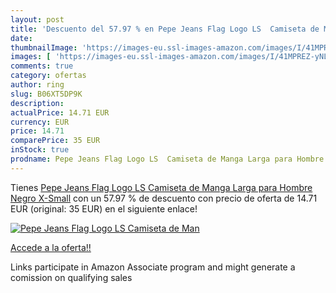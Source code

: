 ```yaml
---
layout: post
title: 'Descuento del 57.97 % en Pepe Jeans Flag Logo LS  Camiseta de Man'
date: 
thumbnailImage: 'https://images-eu.ssl-images-amazon.com/images/I/41MPREZ-yNL._SL200_.jpg'
images: [ 'https://images-eu.ssl-images-amazon.com/images/I/41MPREZ-yNL._SL200_.jpg' ]
comments: true
category: ofertas
author: ring
slug: B06XT5DP9K
description:
actualPrice: 14.71 EUR
currency: EUR
price: 14.71
comparePrice: 35 EUR
inStock: true
prodname: Pepe Jeans Flag Logo LS  Camiseta de Manga Larga para Hombre   Negro   X-Small
---
```


Tienes [Pepe Jeans Flag Logo LS  Camiseta de Manga Larga para Hombre   Negro   X-Small](https://www.amazon.es/dp/B06XT5DP9K/?tag=tolees-21) con un 57.97 % de descuento con precio de oferta de 14.71 EUR (original: 35 EUR) en el siguiente enlace!

[![Pepe Jeans Flag Logo LS  Camiseta de Man](https://images-eu.ssl-images-amazon.com/images/I/41MPREZ-yNL._SL200_.jpg)](https://www.amazon.es/dp/B06XT5DP9K/?tag=tolees-21)

[Accede a la oferta!!](https://www.amazon.es/dp/B06XT5DP9K/?tag=tolees-21)

Links participate in Amazon Associate program and might generate a comission on qualifying sales


